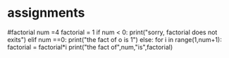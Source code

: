 # assignments
#factorial
num =4
factorial = 1
if num < 0:
    print("sorry, factorial does not exits")
elif num ==0:
    print("the fact of o is 1")
else:
    for i in range(1,num+1):
        factorial = factorial*i
    print("the fact of",num,"is",factorial)
    
